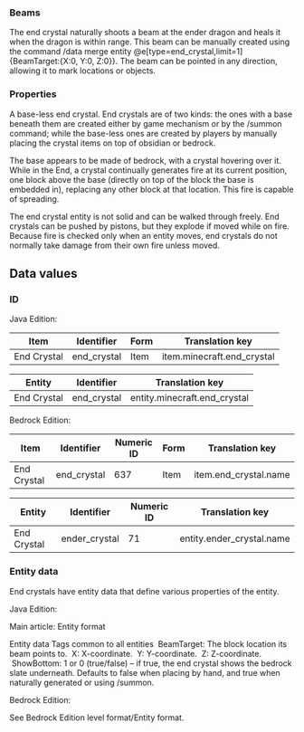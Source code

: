 ### Beams
The end crystal naturally shoots a beam at the ender dragon and heals it when the dragon is within range. This beam can be manually created using the command /data merge entity @e[type=end_crystal,limit=1] {BeamTarget:{X:0, Y:0, Z:0}}. The beam can be pointed in any direction, allowing it to mark locations or objects.

### Properties
A base-less end crystal.
End crystals are of two kinds: the ones with a base beneath them are created either by game mechanism or by the /summon command; while the base-less ones are created by players by manually placing the crystal items on top of obsidian or bedrock.

The base appears to be made of bedrock, with a crystal hovering over it. While in the End, a crystal continually generates fire at its current position, one block above the base (directly on top of the block the base is embedded in), replacing any other block at that location. This fire is capable of spreading.

The end crystal entity is not solid and can be walked through freely. End crystals can be pushed by pistons, but they explode if moved while on fire. Because fire is checked only when an entity moves, end crystals do not normally take damage from their own fire unless moved.

## Data values
### ID
Java Edition:

| Item        | Identifier  | Form | Translation key            |
|-------------|-------------|------|----------------------------|
| End Crystal | end_crystal | Item | item.minecraft.end_crystal |

| Entity      | Identifier  | Translation key              |
|-------------|-------------|------------------------------|
| End Crystal | end_crystal | entity.minecraft.end_crystal |

Bedrock Edition:

| Item        | Identifier  | Numeric ID | Form | Translation key       |
|-------------|-------------|------------|------|-----------------------|
| End Crystal | end_crystal | 637        | Item | item.end_crystal.name |

| Entity      | Identifier    | Numeric ID | Translation key           |
|-------------|---------------|------------|---------------------------|
| End Crystal | ender_crystal | 71         | entity.ender_crystal.name |

### Entity data
End crystals have entity data that define various properties of the entity.

Java Edition:

Main article: Entity format

 Entity data
Tags common to all entities
 BeamTarget: The block location its beam points to.
 X: X-coordinate.
 Y: Y-coordinate.
 Z: Z-coordinate.
 ShowBottom: 1 or 0 (true/false) – if true, the end crystal shows the bedrock slate underneath. Defaults to false when placing by hand, and true when naturally generated or using /summon.

Bedrock Edition:

See Bedrock Edition level format/Entity format.

